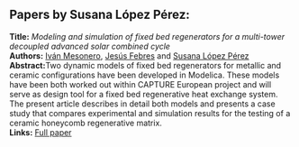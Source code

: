 <h2>Papers by Susana López Pérez:</h2>
<p>
<b>Title:</b> <i> Modeling and simulation of fixed bed regenerators for a multi-tower decoupled advanced solar combined cycle </i> <br />
<b>Authors:</b> <a href="../authors/author_179.html">Iván Mesonero</a>, <a href="../authors/author_69.html">Jesús Febres</a> and <a href="../authors/author_162.html">Susana López Pérez</a><br />
<b>Abstract:</b>Two dynamic models of fixed bed regenerators for metallic and ceramic configurations have been developed in Modelica. These models have been both worked out within CAPTURE European project and will serve as design tool for a fixed bed regenerative heat exchange system. The present article describes in detail both models and presents a case study that compares experimental and simulation results for the testing of a ceramic honeycomb regenerative matrix.<br />
<b>Links:</b> <a href="../submissions/ecp17132847_MesoneroFebresLopezperez.pdf">Full paper</a></p>